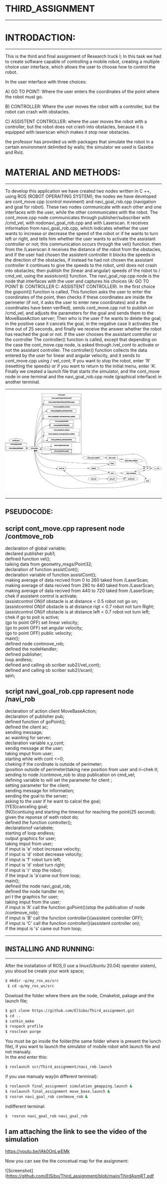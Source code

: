 # THIRD_ASSIGNMENT
--------------------

  INTRODACTION:
  ==============
  ---------------
  
  This is the third and final assignment of Research truck I; 
  In this task we had to create software capable of controlling a mobile robot, 
  creating a multiple choice user interface, which allows the user to choose how to control the robot.
  
  In the user interface with three choices:

A) GO TO POINT: Where the user enters the coordinates of the point where the robot must go.

B) CONTROLLER: Where the user moves the robot with a controller, but the robot can crash with obstacles.


C) ASSISTENT CONTROLLER: where the user moves the robot with a controller, but the robot does not crash into obstacles, because it is equipped with laserscan which makes it stop near obstacles.

the professor has provided us with packages that simulate the robot in a certain environment delimited by walls; 
the simulator we used is Gazebo and Rviz.

  MATERIAL AND METHODS:
  =====================
  ---------------------
  
To develop this application we have created two nodes written in C ++, using ROS (ROBOT OPERAITING SYSTEM); 
the nodes we have developed are cont_move.cpp (control moviment) and navi_goal_rob.cpp (navigation and goal for robot). 
These two nodes communicate with each other and one interfaces with the user, while the other communicates with the robot.
The cont_move.cpp node communicates through publisher/subscriber with /cmd_vel, 
with nodonavi_goal_rob.cpp and with  Laserscan.
It receives information from navi_goal_rob.cpp, 
which indicates whether the user wants to increase or decrease the speed of the robot or if he wants to turn left or right,
and tells him whether the user wants to activate the assistant controller or not;
this communication occurs through the vel() function. 
then from the /Laserscan it receives the distance of the robot from the obstacles, 
and if the user had chosen the assistent controller it blocks the speeds in the direction of the obstacles,
if instead he had not chosen the assistant controller it continues to give the speeds to the robot,
until does not crash into obstacles; then publish the (linear and angular) speeds of the robot to / cmd_vel,
using the assistcont() function.
The navi_goal_rop.cpp node is the node that interfaces with the user and captures his choices
(A: GO TO POINT B: CONTROLLER C: ASSISTENT CONTROLLER).
In the first choice the gopoint() function is called, 
This function asks the user to enter the coordinates of the point, 
then checks if these coordinates are inside the perimeter (if not, it asks the user to enter new coordinates)
and a the coordinates have been verified), sends cont_move.cpp not to publish on /cmd_vel,
and adjusts the parameters for the goal and sends them to the MoveBaseAction server;
Then who is the user if he wants to delete the goal; in the positive case it cancels the goal, 
in the negative case it activates the time out of 25 seconds,
and finally we receive the answer whether the robot has reached the goal or not.
If the user chooses the assistant controller or the controller The controller() function is called, 
except that depending on the case the cont_move.cpp node,
is asked through /vel_cont to activate or not the assistant controller.
The controller() function collects the data entered by the user for linear and angular velocity,
and it sends to cont_move.cpp using / vel_cont; If you want to stop the robot, 
enter 'R' (resetting the speeds) or if you want to return to the initial menu, enter 'A'.
Finally we created a launch file that starts the simulator,
and the cont_move node in one terminal and the navi_goal_rob.cpp node (graphical interface) in another terminal.
____________________________________________
![Screenshot](rosgraph.png)
__________________________________

PSEUDOCODE:
------------

script cont_move.cpp rapresent node /contmove_rob
----

declaration of global variable;                           
declared publisher pub1;                                
defined function vel();                               
taiking data from geometry_msgs/Point32;                                
declaration of function assistCont();                               
declaration variable of function assistCont();                                  
making average of data recived from 0 to 260 taked from /LaserScan;                             
making average of data recived from 280 to 440 taked from /LaserScan;                                 
making average of data recived from 440 to 720 taked from /LaserScan;                             
chek if assistent control is activate;                                                      
(assistcontrol ON)if obstacle is at distance < 0.5 robot not go on;                                 
(assistcontrol ON)if obstacle is at distance rigt < 0.7 robot not turn Right;                             
(assistcontrol ON)if obstacle is at distance left < 0.7 robot not turn left;                                
chek if go to poit is active;                                                                         
(go to point OFF) set linear velocity;                                                  
(go to point OFF) set angular velocity;                                                               
(go to point OFF) public velocity;                                                                       
main();                                                                                             
defined node contmove_rob;                                                         
defined the nodeHandler;                                    
defined publisher;                                        
loop andless;                                           
defined and calling sb scriber sub2(/vel_cont);                                             
defined and calling sb scriber sub2(/scan);                                                       
spin;                                                       

script navi_goal_rob.cpp rapresent node /navi_rob
----

declaration of action client MoveBaseAction;                                                  
declaration of publisher pub;                                                                 
defined function of goPoint();                                                                    
defined the client ac;                                                                            
sending message;                                                                                
ac wainting for server;                                                                           
declaration variable x,y,cont;                                                                    
sendig message at the user;                                                                       
taking imput from user;                                                                           
starting while with cont <=0;                                                                       
cheking if the cordinate is outside of perimeter;                                                   
(position outside of perimeter)taking new position from user and ri-chek it;                            
sending to node /contmove_rob to stop publication on cmd_vel;                           
defining variable to will set the parameter for client ;                                            
setting parameter for the client;                                                             
sending message for information;                                                            
sending the goal to the server;                                                                                                
asking to the user if he want to calcel the goal;                                                     
(YES)canceling goal;                                                                            
(NO)contiuing and starting the timeout for reaching the point(25 second);                               
given the reponse of wath robot do;                                                             
defined the function controller();                                                              
declarationof variabele;                                                                          
starting of loop endless;                                           
output graphics for user;                                                                   
taking imput from user;                                                             
if imput is 'e' robot increase velocity;                                                    
if imput is 'd' robot decrease velocity;                                                                  
if imput is 'f' robot turn left;                                                                        
if imput is 'd' robot turn right;                                                                     
if imput is 'r' stop the robot;                                                                           
if the imput is 'a'came out from loop;                                                                
main();                                                                                           
defined the node navi_goal_rob;                                                         
defined the node handler nn;                                                                
pri t the graphics for user;                                                                    
taking imput from the user;                                                                       
if imput is 'A' call the function goPoint()(stop the publication of node /contmove_rob);                  
if imput is 'B' call the function controller()(assistent controller OFF);                                 
if imput is 'C' call the function controller()(assistent controller on);                              
if the imput is 's' came out from loop; 

--------------------------------------------
INSTALLING AND RUNNING:
---
_________


After the installation of ROS,(I use a linux(Ubuntu 20.04) operator sistem), you shoud be create your work space;

```bash
$ mkdir –p/my_ros_ws/src
 $ cd –p/my_ros_ws/src
```
Dowload the folder where there are the node, Cmakelist, pakage and the launch file;

```bash
$ git clone https://github.com/ElSibo/Third_assignment.git
$ cd ..
$ catkin_make
$ rospack profile
$ rosclean purge
```
You must be go inside the folder(the same folder where is present the lunch file),
if you want to launch the simulator of mobile robot whit launch file and not manualy.                                 
In the end enter this:

```bash
$ roslaunch scr/Third_assignment/navi_rob.launch
```
if you use manualy way(in different terminal):

```bash
$ roslaunch final_assignment simulation_gmapping.launch &
$ roslaunch final_assignment move_base.launch &
$ rosrun navi_goal_rob contmove_rob &
```
indifferent terminal:
```bash
$  rosrun navi_goal_rob navi_goal_rob 
```


I am attaching the link to see the video of the simulation
---
https://youtu.be/IAk0OnLwEMk

Now you can see the the concetual map for the assignment:

![Screenshot](https://github.com/ElSibo/Third_assignment/blob/main/ThirdAsmRT.pdf


